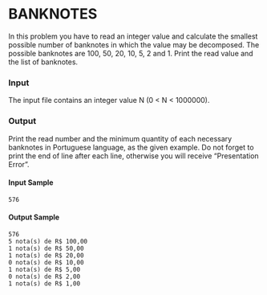 # BANKNOTES
In this problem you have to read an integer value and calculate the smallest possible number of banknotes in which the value may be decomposed. The possible banknotes are 100, 50, 20, 10, 5, 2 and 1. Print the read value and the list of banknotes.
### Input
The input file contains an integer value N (0 < N < 1000000).
### Output
Print the read number and the minimum quantity of each necessary banknotes in Portuguese language, as the given example. Do not forget to print the end of line after each line, otherwise you will receive “Presentation Error”.
#### Input Sample
    576
#### Output Sample
    576  
    5 nota(s) de R$ 100,00  
    1 nota(s) de R$ 50,00  
    1 nota(s) de R$ 20,00  
    0 nota(s) de R$ 10,00  
    1 nota(s) de R$ 5,00  
    0 nota(s) de R$ 2,00  
    1 nota(s) de R$ 1,00